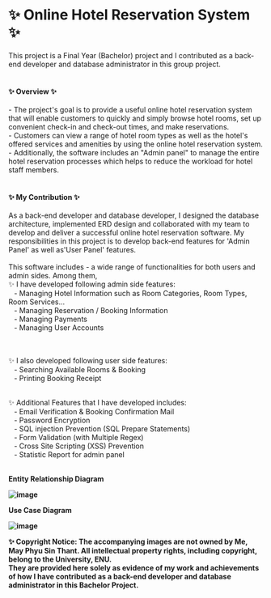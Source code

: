 # ✨ Online Hotel Reservation System ✨
This project is a Final Year (Bachelor) project and I contributed as a back-end developer and database administrator in this group project. <br/><br/>

<h4> ✨ Overview ✨ </h4>
- The project's goal is to provide a useful online hotel reservation system that will enable customers to quickly and simply browse hotel rooms, set up convenient check-in and check-out times, and make reservations. <br/>
- Customers can view a range of hotel room types as well as the hotel's offered services and amenities by using the online hotel reservation system. <br/>
- Additionally, the software includes an "Admin panel" to manage the entire hotel reservation processes which helps to reduce the workload for hotel staff members. <br/>
<br/>
<h4> ✨ My Contribution ✨ </h4>
As a back-end developer and database developer, I designed the database architecture, implemented ERD design and collaborated with my team to develop and deliver a successful online hotel reservation software. My responsibilities in this project is to develop back-end features for 'Admin Panel' as well as'User Panel' features.
<br/> <br/>
This software includes - a wide range of functionalities for both users and admin sides. Among them, <br/>
✨ I have developed following admin side features:<br/>
&ensp; - Managing Hotel Information such as Room Categories, Room Types, Room Services...<br/>
&ensp; - Managing Reservation / Booking Information<br/>
&ensp; - Managing Payments <br/>
&ensp; - Managing User Accounts<br/>
<br/> <br/>

✨ I also developed following user side features:<br/>
&ensp; - Searching Available Rooms & Booking<br/>
&ensp; - Printing Booking Receipt <br/> <br/>

✨ Additional Features that I have developed includes: <br/>
&ensp; - Email Verification & Booking Confirmation Mail<br/>
&ensp; - Password Encryption<br/>
&ensp; - SQL injection Prevention (SQL Prepare Statements)<br/>
&ensp; - Form Validation (with Multiple Regex)<br/>
&ensp; - Cross Site Scripting (XSS) Prevention<br/>
&ensp; - Statistic Report for admin panel <br/><br/>

<b> Entity Relationship Diagram <b/>

![image](https://github.com/mayphyusinthant/online-hotel-reservation-system/assets/154217638/7cb412dc-d13a-40b4-989d-a915454db12e)

<b> Use Case Diagram </b>

![image](https://github.com/mayphyusinthant/online-hotel-reservation-system/assets/154217638/827eca8a-58ae-4bc3-922b-03230989d3f5)

✨  Copyright Notice:
The accompanying images are not owned by Me, May Phyu Sin Thant. All intellectual property rights, including copyright, belong to the University, ENU.<br/>
They are provided here solely as evidence of my work and achievements of how I have contributed as a back-end developer and database administrator in this Bachelor Project. <br/>
